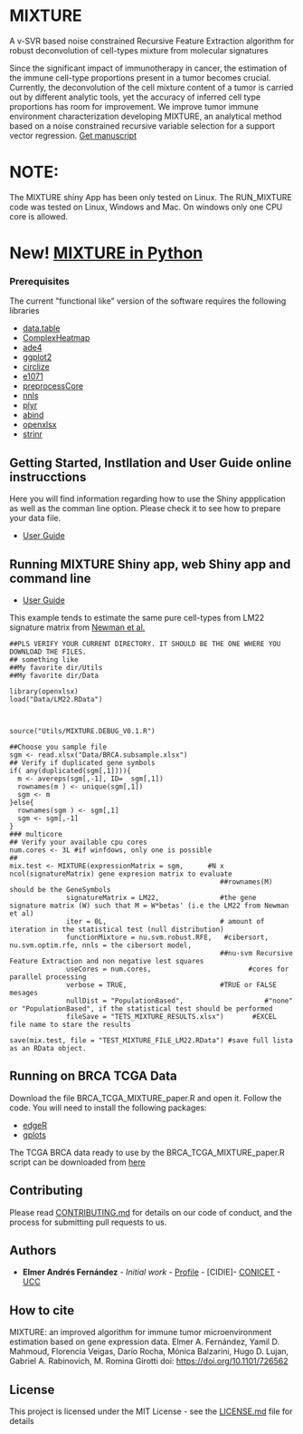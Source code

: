 # MIXTURE

A v-SVR based noise constrained Recursive Feature Extraction algorithm for robust deconvolution of cell-types mixture from molecular signatures

Since the significant impact of immunotherapy in cancer, the estimation of the immune cell-type proportions present in a tumor becomes crucial. Currently, the deconvolution of the cell mixture content of a tumor is carried out by different analytic tools, yet the accuracy of inferred cell type proportions has room for improvement. We improve tumor immune environment characterization developing MIXTURE, an analytical method based on a noise constrained recursive variable selection for a support vector regression. 
[Get manuscript](https://www.biorxiv.org/content/10.1101/726562v1)

# NOTE: 

The MIXTURE shiny App has been only tested on Linux.
The RUN_MIXTURE code was tested on Linux, Windows and Mac. On windows only one CPU core is allowed.

# New! [MIXTURE in Python](https://github.com/MsMatias/MixturePy)


### Prerequisites

The current "functional like" version of the software requires the following libraries

* [data.table](https://cran.r-project.org/web/packages/data.table/)
* [ComplexHeatmap](https://bioconductor.org/packages/release/bioc/html/ComplexHeatmap.html)
* [ade4](https://cran.r-project.org/web/packages/ade4/index.html)
* [ggplot2](https://cran.r-project.org/web/packages/ggplot2/index.html)
* [circlize](https://cran.r-project.org/web/packages/circlize/index.html)
* [e1071](https://cran.r-project.org/web/packages/e1071/index.html)
* [preprocessCore](https://www.bioconductor.org/packages/release/bioc/html/preprocessCore.html)
* [nnls](https://cran.r-project.org/web/packages/nnls/index.html)
* [plyr](https://cran.r-project.org/web/packages/plyr/index.html)
* [abind](https://cran.r-project.org/web/packages/abind/index.html)
* [openxlsx](https://cran.r-project.org/web/packages/openxlsx/index.html)
* [strinr](https://cran.r-project.org/web/packages/stringr/)


## Getting Started, Instllation and User Guide online instrucctions

Here you will find information regarding how to use the Shiny appplication as well as the comman line option. Please check it to see how to prepare your data file.

* [User Guide](https://docs.google.com/presentation/d/1lv8YGpmyuf9n9UUKAm5GavVHrqdSYf9m1UrzU_a0sK8/edit?usp=sharing)


## Running MIXTURE Shiny app, web Shiny app and command line

* [User Guide](https://docs.google.com/presentation/d/1lv8YGpmyuf9n9UUKAm5GavVHrqdSYf9m1UrzU_a0sK8/edit?usp=sharing)

This example tends to estimate the same pure cell-types from LM22 signature matrix from [Newman et al.](http://www.nature.com/nmeth/journal/v12/n5/abs/nmeth.3337.html)
```
##PLS VERIFY YOUR CURRENT DIRECTORY. IT SHOULD BE THE ONE WHERE YOU DOWNLOAD THE FILES. 
## something like
##My favorite dir/Utils
##My favorite dir/Data

library(openxlsx)
load("Data/LM22.RData")



source("Utils/MIXTURE.DEBUG_V0.1.R")

##Choose you sample file
sgm <- read.xlsx("Data/BRCA.subsample.xlsx")
## Verify if duplicated gene symbols
if( any(duplicated(sgm[,1]))){
  m <- avereps(sgm[,-1], ID=  sgm[,1])
  rownames(m ) <- unique(sgm[,1])
  sgm <- m
}else{
  rownames(sgm ) <- sgm[,1]
  sgm <- sgm[,-1]  
}
### multicore
## Verify your available cpu cores
num.cores <- 3L #if winfdows, only one is possible
##
mix.test <- MIXTURE(expressionMatrix = sgm,      #N x ncol(signatureMatrix) gene expresion matrix to evaluate 
                                                    ##rownames(M) should be the GeneSymbols
              signatureMatrix = LM22,               #the gene signature matrix (W) such that M = W*betas' (i.e the LM22 from Newman et al)
              iter = 0L,                            # amount of iteration in the statistical test (null distribution)
              functionMixture = nu.svm.robust.RFE,   #cibersort, nu.svm.optim.rfe, nnls = the cibersort model, 
                                                    ##nu-svm Recursive Feature Extraction and non negative lest squares
              useCores = num.cores,                        #cores for parallel processing
              verbose = TRUE,                       #TRUE or FALSE mesages  
              nullDist = "PopulationBased",                    #"none" or "PopulationBased", if the statistical test should be performed
              fileSave = "TETS_MIXTURE_RESULTS.xlsx")       #EXCEL file name to stare the results 

save(mix.test, file = "TEST_MIXTURE_FILE_LM22.RData") #save full lista as an RData object.

```

## Running on BRCA TCGA Data
Download the file BRCA_TCGA_MIXTURE_paper.R and open it. Follow the code. You will need to install the following packages:
* [edgeR](https://bioconductor.org/packages/release/bioc/html/edgeR.html)
* [gplots](https://cran.r-project.org/web/packages/gplots/index.html)

The  TCGA BRCA data ready to use by the BRCA_TCGA_MIXTURE_paper.R script can be downloaded from [here](https://www.dropbox.com/s/zki1gkx5mq1quah/BRCA_rna.rds?dl=0)
## Contributing

Please read [CONTRIBUTING.md](https://github.com/elmerfer/MIXTURE.App/blob/master/Contributing.md) for details on our code of conduct, and the process for submitting pull requests to us.


## Authors

* **Elmer Andrés Fernández** - *Initial work* - [Profile](https://www.researchgate.net/profile/Elmer_Fernandez) - [CIDIE]- [CONICET](http://www.conicet.gov.ar) - [UCC](http://www.ucc.edu.ar)

## How to cite

MIXTURE: an improved algorithm for immune tumor microenvironment estimation based on gene expression data. Elmer A. Fernández,  Yamil D. Mahmoud, Florencia Veigas, Darío Rocha,  Mónica Balzarini,  Hugo D. Lujan,  Gabriel A. Rabinovich,  M. Romina Girotti doi: https://doi.org/10.1101/726562

## License

This project is licensed under the MIT License - see the [LICENSE.md](https://github.com/elmerfer/MIXTURE.App/blob/master/LICENSE) file for details
